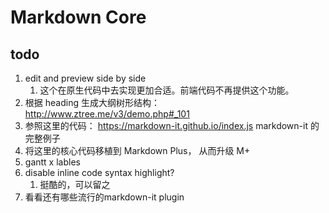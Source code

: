 # Markdown Core


## todo

1. edit and preview side by side
    1. 这个在原生代码中去实现更加合适。前端代码不再提供这个功能。
1. 根据 heading 生成大纲树形结构： http://www.ztree.me/v3/demo.php#_101
1. 参照这里的代码： https://markdown-it.github.io/index.js  markdown-it 的完整例子
1. 将这里的核心代码移植到 Markdown Plus， 从而升级 M+
1. gantt x lables
1. disable inline code syntax highlight?
    1. 挺酷的，可以留之
1. 看看还有哪些流行的markdown-it plugin
